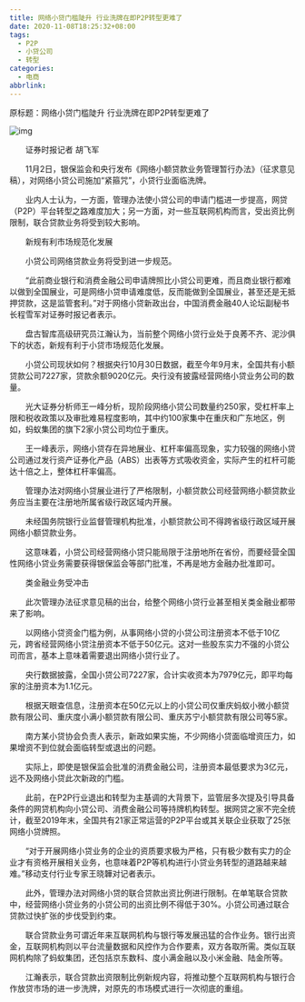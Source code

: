 ```yaml
---
title: 网络小贷门槛陡升 行业洗牌在即P2P转型更难了
date: 2020-11-08T18:25:32+08:00
tags:
  - P2P
  - 小贷公司
  - 转型
categories:
  - 电商
abbrlink:
---
```


原标题：网络小贷门槛陡升 行业洗牌在即P2P转型更难了

![img](https://cdn.jsdelivr.net/gh/yakeing/Documentation@main/Hexo/images/1eb4-kcieywa1172693.jpg)

　　证券时报记者 胡飞军

　　11月2日，银保监会和央行发布《网络小额贷款业务管理暂行办法》（征求意见稿），对网络小贷公司施加“紧箍咒”，小贷行业面临洗牌。

　　业内人士认为，一方面，管理办法使小贷公司的申请门槛进一步提高，网贷（P2P）平台转型之路难度加大；另一方面，对一些互联网机构而言，受出资比例限制，联合贷款业务将受到较大影响。

　　新规有利市场规范化发展

　　小贷公司网络贷款业务将受到进一步规范。

　　“此前商业银行和消费金融公司申请牌照比小贷公司更难，而且商业银行都难以做到全国展业，可是网络小贷申请难度低，反而能做到全国展业，甚至还是无抵押贷款，这是监管套利。”对于网络小贷新政出台，中国消费金融40人论坛副秘书长程雪军对证券时报记者表示。

　　盘古智库高级研究员江瀚认为，当前整个网络小贷行业处于良莠不齐、泥沙俱下的状态，新规有利于小贷市场规范化发展。

　　小贷公司现状如何？根据央行10月30日数据，截至今年9月末，全国共有小额贷款公司7227家，贷款余额9020亿元。央行没有披露经营网络小贷业务公司的数量。

　　光大证券分析师王一峰分析，现阶段网络小贷公司数量约250家，受杠杆率上限和税收政策以及审批难易程度影响，其中约100家集中在重庆和广东地区，例如，蚂蚁集团的旗下2家小贷公司均位于重庆。

　　王一峰表示，网络小贷存在异地展业、杠杆率偏高现象，实力较强的网络小贷公司通过发行资产证券化产品（ABS）出表等方式吸收资金，实际产生的杠杆可能达十倍之上，整体杠杆率偏高。

　　管理办法对网络小贷展业进行了严格限制，小额贷款公司经营网络小额贷款业务应当主要在注册地所属省级行政区域内开展。

　　未经国务院银行业监督管理机构批准，小额贷款公司不得跨省级行政区域开展网络小额贷款业务。

　　这意味着，小贷公司经营网络小贷只能局限于注册地所在省份，而要经营全国性网络小贷业务需要获得银保监会等部门批准，不再是地方金融办批准即可。

　　类金融业务受冲击

　　此次管理办法征求意见稿的出台，给整个网络小贷行业甚至相关类金融业都带来了影响。

　　以网络小贷资金门槛为例，从事网络小贷的小贷公司注册资本不低于10亿元，跨省经营网络小贷注册资本不低于50亿元。这对一些股东实力不强的小贷公司而言，基本上意味着需要退出网络小贷行业了。

　　央行数据披露，全国小贷公司7227家，合计实收资本为7979亿元，即平均每家的注册资本为1.1亿元。

　　根据天眼查信息，注册资本在50亿元以上的小贷公司仅重庆蚂蚁小微小额贷款有限公司、重庆度小满小额贷款有限公司、重庆苏宁小额贷款有限公司等5家。

　　南方某小贷协会负责人表示，新政如果实施，不少网络小贷面临增资压力，如果增资不到位就会面临转型或退出的问题。

　　实际上，即使是银保监会批准的消费金融公司，注册资本最低要求为3亿元，远不及网络小贷此次新政的门槛。

　　此前，在P2P行业退出和转型为主基调的大背景下，监管层多次提及引导具备条件的网贷机构向小贷公司、消费金融公司等持牌机构转型。据网贷之家不完全统计，截至2019年末，全国共有21家正常运营的P2P平台或其关联企业获取了25张网络小贷牌照。

　　“对于开展网络小贷业务的企业的资质要求极为严格，只有极少数有实力的企业才有资格开展相关业务，也意味着P2P等机构进行小贷业务转型的道路越来越难。”移动支付行业专家王晓韡对记者表示。

　　此外，管理办法对网络小贷的联合贷款出资比例进行限制。在单笔联合贷款中，经营网络小贷业务的小贷公司的出资比例不得低于30%。小贷公司通过联合贷款过快扩张的步伐受到约束。

　　联合贷款业务可谓近年来互联网机构与银行等发展迅猛的合作业务。银行出资金，互联网机构则以平台流量数据和风控作为合作要素，双方各取所需。类似互联网机构除了蚂蚁集团，还包括京东数科、度小满金融以及小米金融、陆金所等。

　　江瀚表示，联合贷款出资限制比例新规内容，将推动整个互联网机构与银行合作放贷市场的进一步洗牌，对原先的市场模式进行一次彻底的重组。